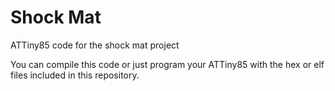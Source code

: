 # Shock Mat
 ATTiny85 code for the shock mat project
 
 You can compile this code or just program your ATTiny85 with the hex or elf files included in this repository.
